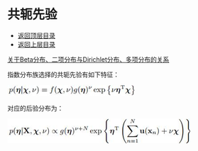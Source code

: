 # 共轭先验

- [返回顶层目录](../../SUMMARY.md#目录)
- [返回上层目录](statistics-and-information-theory.md)



[关于Beta分布、二项分布与Dirichlet分布、多项分布的关系](https://www.cnblogs.com/wybang/p/3206719.html)



指数分布族选择的共轭先验有如下特征：

![exp-conjugate-prior](pic/exp-conjugate-prior.jpeg)

对应的后验分布为：

![exp-conjugate-posterior](pic/exp-conjugate-posterior.jpeg)



